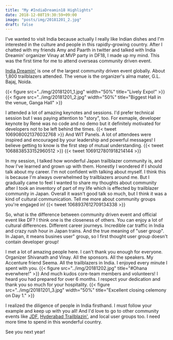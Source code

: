 ```yaml
---
title: "My #IndiaDreamin18 Highlights"
date: 2018-12-08T19:30:59+09:00
image: "posts/img/20181201_2.jpg"
draft: false
---
```

I've wanted to visit India because actually I really like Indian dishes and I'm interested in the culture and people in this rapidly-growing country. After I chatted with my friends Amy and Paarth in twitter and talked with India Dreamin' organizer Vinay at MVP party in DF18, I made up my mind. This was the first time for me to attend overseas community driven event.

[India Dreamin'](http://indiadreamin.in) is one of the largest community driven event globally. About 1,800 trailblazers attended. The venue is the organizer's alma mater, G.L. Bajaj, Noida. 

{{< figure src="../img/20181201_1.jpg" width="50%" title="Lively Expo!" >}}
{{< figure src="../img/20181201_2.jpg" width="50%" title="Biggest Hall in the venue, Ganga Hall" >}}

I attended a lot of amazing keynotes and sessions. I'd prefer technical session but I was paying attention to "story", too. For exmaple, developer keynote by René was no code and no demo but it definitely motivated for developers not to be left behind the times.
{{< tweet 1069080021376032768 >}}
And WIT Panels. A lot of attendees were inspired and encouraged by your leadership and powerful messages! I believe getting to know is the first step of mutual understanding. 
{{< tweet 1068838533152960512 >}}
{{< tweet 1069127801918214144 >}}

In my session, I talked how wonderful Japan trailblazer community is, and how I've learned and grown up with them. Honestly I wondered if I should talk about my career. I'm not confident with talking about myself. I think this is because I'm always overwhelmed by trailblazers around me. But I gradually came to feel I wanted to share my thoughts about community after I took an inventory of part of my life which is effected by trailblazer community in Japan. Overall it wasn't good talk so much, but I think it was a kind of cultural communication. Tell me more about community groups you're engaged in!
{{< tweet 1068937612709134338 >}}

So, what is the difference between community driven event and official event like DF? I think one is the closeness of others. You can enjoy a lot of cultural differences. Different career journeys. Incredible car traffic in India and crazy rush hour in Japan trains. And the true meaning of "user group". In Japan, it means busines user" group, so I first thought user group doesn't contain developer group!

I met a lot of amazing people here. I can't thank you enough for everyone. Organizer Shivanath and Vinay. All the sponsors. All the speakers. My Accenture friend Seema. All the trailblazers in India. I enjoyed every minute I spent with you. 
{{< figure src="../img/20181202.jpg" title="#Ohana everwhere!" >}}
And much kudos core-team members and volunteers! I heard you had prepared for over 6 months. I respect your dedication and thank you so much for your hospitality. 
{{< figure src="../img/20181201_3.jpg" width="50%" title="Excellent closing celemony on Day 1." >}}

I realized the diligence of people in India firsthand. I must follow your example and keep up with you all! And I'd love to go to other community events like [JDF](http://www.jaipurdevfest.com/), [Hyderabad Trailblazin'](http://hyderabadtrailblazin.com/), and local user groups too. I need more time to spend in this wonderful country.

See you next year!


